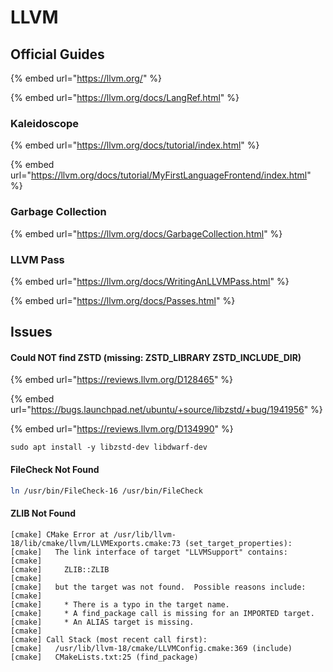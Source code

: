 # LLVM

## Official Guides

{% embed url="https://llvm.org/" %}

{% embed url="https://llvm.org/docs/LangRef.html" %}

### Kaleidoscope

{% embed url="https://llvm.org/docs/tutorial/index.html" %}

{% embed url="https://llvm.org/docs/tutorial/MyFirstLanguageFrontend/index.html" %}

### Garbage Collection

{% embed url="https://llvm.org/docs/GarbageCollection.html" %}

### LLVM Pass

{% embed url="https://llvm.org/docs/WritingAnLLVMPass.html" %}

{% embed url="https://llvm.org/docs/Passes.html" %}

## Issues

#### Could NOT find ZSTD (missing: ZSTD\_LIBRARY ZSTD\_INCLUDE\_DIR)

{% embed url="https://reviews.llvm.org/D128465" %}

{% embed url="https://bugs.launchpad.net/ubuntu/+source/libzstd/+bug/1941956" %}

{% embed url="https://reviews.llvm.org/D134990" %}

```
sudo apt install -y libzstd-dev libdwarf-dev
```

#### FileCheck Not Found

```bash
ln /usr/bin/FileCheck-16 /usr/bin/FileCheck
```

#### ZLIB Not Found

```log
[cmake] CMake Error at /usr/lib/llvm-18/lib/cmake/llvm/LLVMExports.cmake:73 (set_target_properties):
[cmake]   The link interface of target "LLVMSupport" contains:
[cmake] 
[cmake]     ZLIB::ZLIB
[cmake] 
[cmake]   but the target was not found.  Possible reasons include:
[cmake] 
[cmake]     * There is a typo in the target name.
[cmake]     * A find_package call is missing for an IMPORTED target.
[cmake]     * An ALIAS target is missing.
[cmake] 
[cmake] Call Stack (most recent call first):
[cmake]   /usr/lib/llvm-18/cmake/LLVMConfig.cmake:369 (include)
[cmake]   CMakeLists.txt:25 (find_package)
```

